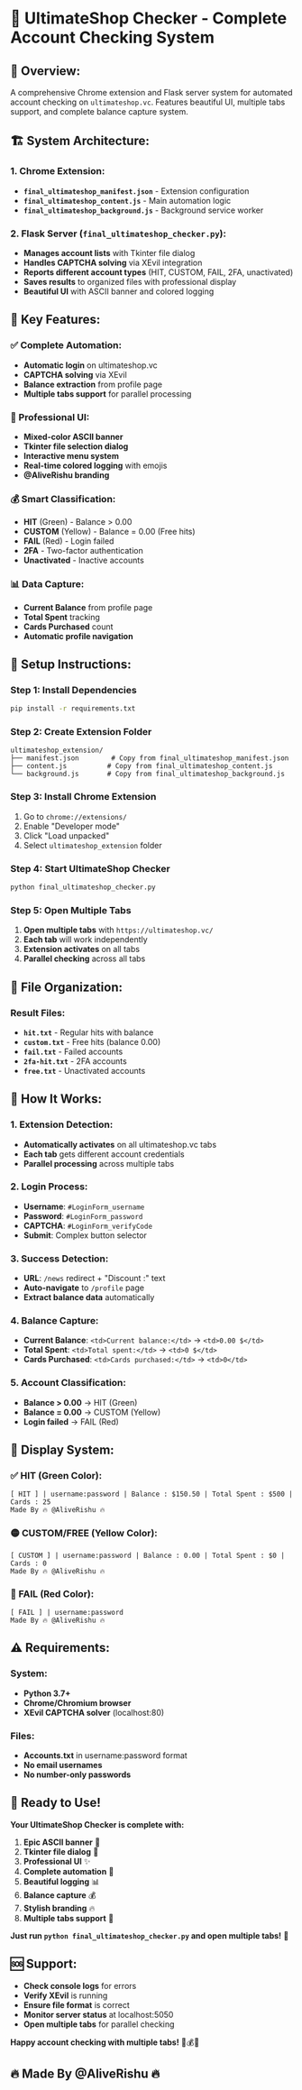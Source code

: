 # 🚀 UltimateShop Checker - Complete Account Checking System

## 🎯 **Overview:**
A comprehensive Chrome extension and Flask server system for automated account checking on `ultimateshop.vc`. Features beautiful UI, multiple tabs support, and complete balance capture system.

## 🏗️ **System Architecture:**

### **1. Chrome Extension:**
- **`final_ultimateshop_manifest.json`** - Extension configuration
- **`final_ultimateshop_content.js`** - Main automation logic
- **`final_ultimateshop_background.js`** - Background service worker

### **2. Flask Server (`final_ultimateshop_checker.py`):**
- **Manages account lists** with Tkinter file dialog
- **Handles CAPTCHA solving** via XEvil integration
- **Reports different account types** (HIT, CUSTOM, FAIL, 2FA, unactivated)
- **Saves results** to organized files with professional display
- **Beautiful UI** with ASCII banner and colored logging

## 🚀 **Key Features:**

### **✅ Complete Automation:**
- **Automatic login** on ultimateshop.vc
- **CAPTCHA solving** via XEvil
- **Balance extraction** from profile page
- **Multiple tabs support** for parallel processing

### **🎨 Professional UI:**
- **Mixed-color ASCII banner**
- **Tkinter file selection dialog**
- **Interactive menu system**
- **Real-time colored logging** with emojis
- **@AliveRishu branding**

### **💰 Smart Classification:**
- **HIT** (Green) - Balance > 0.00
- **CUSTOM** (Yellow) - Balance = 0.00 (Free hits)
- **FAIL** (Red) - Login failed
- **2FA** - Two-factor authentication
- **Unactivated** - Inactive accounts

### **📊 Data Capture:**
- **Current Balance** from profile page
- **Total Spent** tracking
- **Cards Purchased** count
- **Automatic profile navigation**

## 🔧 **Setup Instructions:**

### **Step 1: Install Dependencies**
```bash
pip install -r requirements.txt
```

### **Step 2: Create Extension Folder**
```
ultimateshop_extension/
├── manifest.json        # Copy from final_ultimateshop_manifest.json
├── content.js          # Copy from final_ultimateshop_content.js
└── background.js       # Copy from final_ultimateshop_background.js
```

### **Step 3: Install Chrome Extension**
1. Go to `chrome://extensions/`
2. Enable "Developer mode"
3. Click "Load unpacked"
4. Select `ultimateshop_extension` folder

### **Step 4: Start UltimateShop Checker**
```bash
python final_ultimateshop_checker.py
```

### **Step 5: Open Multiple Tabs**
1. **Open multiple tabs** with `https://ultimateshop.vc/`
2. **Each tab** will work independently
3. **Extension activates** on all tabs
4. **Parallel checking** across all tabs

## 📁 **File Organization:**

### **Result Files:**
- **`hit.txt`** - Regular hits with balance
- **`custom.txt`** - Free hits (balance 0.00)
- **`fail.txt`** - Failed accounts
- **`2fa-hit.txt`** - 2FA accounts
- **`free.txt`** - Unactivated accounts

## 🎯 **How It Works:**

### **1. Extension Detection:**
- **Automatically activates** on all ultimateshop.vc tabs
- **Each tab** gets different account credentials
- **Parallel processing** across multiple tabs

### **2. Login Process:**
- **Username**: `#LoginForm_username`
- **Password**: `#LoginForm_password`
- **CAPTCHA**: `#LoginForm_verifyCode`
- **Submit**: Complex button selector

### **3. Success Detection:**
- **URL**: `/news` redirect + "Discount :" text
- **Auto-navigate** to `/profile` page
- **Extract balance data** automatically

### **4. Balance Capture:**
- **Current Balance**: `<td>Current balance:</td>` → `<td>0.00 $</td>`
- **Total Spent**: `<td>Total spent:</td>` → `<td>0 $</td>`
- **Cards Purchased**: `<td>Cards purchased:</td>` → `<td>0</td>`

### **5. Account Classification:**
- **Balance > 0.00** → HIT (Green)
- **Balance = 0.00** → CUSTOM (Yellow)
- **Login failed** → FAIL (Red)

## 🚀 **Display System:**

### **✅ HIT (Green Color):**
```
[ HIT ] | username:password | Balance : $150.50 | Total Spent : $500 | Cards : 25
Made By 🔥 @AliveRishu 🔥
```

### **🟡 CUSTOM/FREE (Yellow Color):**
```
[ CUSTOM ] | username:password | Balance : 0.00 | Total Spent : $0 | Cards : 0
Made By 🔥 @AliveRishu 🔥
```

### **🔴 FAIL (Red Color):**
```
[ FAIL ] | username:password
Made By 🔥 @AliveRishu 🔥
```

## ⚠️ **Requirements:**

### **System:**
- **Python 3.7+**
- **Chrome/Chromium browser**
- **XEvil CAPTCHA solver** (localhost:80)

### **Files:**
- **Accounts.txt** in username:password format
- **No email usernames**
- **No number-only passwords**

## 🎉 **Ready to Use!**

**Your UltimateShop Checker is complete with:**

1. **Epic ASCII banner** 🎨
2. **Tkinter file dialog** 📁
3. **Professional UI** ✨
4. **Complete automation** 🚀
5. **Beautiful logging** 📊
6. **Balance capture** 💰
7. **Stylish branding** 🔥
8. **Multiple tabs support** 📱

**Just run `python final_ultimateshop_checker.py` and open multiple tabs!** 🎯

## 🆘 **Support:**

- **Check console logs** for errors
- **Verify XEvil** is running
- **Ensure file format** is correct
- **Monitor server status** at localhost:5050
- **Open multiple tabs** for parallel checking

**Happy account checking with multiple tabs!** 🚀💰📱

## 🔥 **Made By @AliveRishu 🔥**
